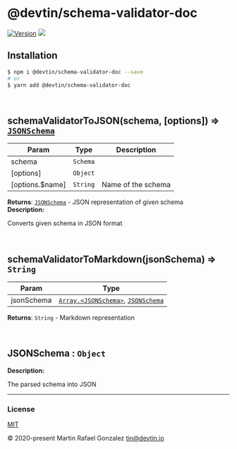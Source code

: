 <div><h1>@devtin/schema-validator-doc</h1></div>

<p>
    <a href="https://www.npmjs.com/package/@devtin/schema-validator-doc" target="_blank"><img src="https://img.shields.io/npm/v/@devtin/schema-validator-doc.svg" alt="Version"></a>
<a href="http://opensource.org/licenses" target="_blank"><img src="http://img.shields.io/badge/License-MIT-brightgreen.svg"></a>
</p>

<p>
    
</p>

## Installation

```sh
$ npm i @devtin/schema-validator-doc --save
# or
$ yarn add @devtin/schema-validator-doc
```



<br><a name="schemaValidatorToJSON"></a>

## schemaValidatorToJSON(schema, [options]) ⇒ [<code>JSONSchema</code>](#JSONSchema)

| Param | Type | Description |
| --- | --- | --- |
| schema | <code>Schema</code> |  |
| [options] | <code>Object</code> |  |
| [options.$name] | <code>String</code> | Name of the schema |

**Returns**: [<code>JSONSchema</code>](#JSONSchema) - JSON representation of given schema  
**Description:**

Converts given schema in JSON format


<br><a name="schemaValidatorToMarkdown"></a>

## schemaValidatorToMarkdown(jsonSchema) ⇒ <code>String</code>

| Param | Type |
| --- | --- |
| jsonSchema | [<code>Array.&lt;JSONSchema&gt;</code>](#JSONSchema), [<code>JSONSchema</code>](#JSONSchema) | 

**Returns**: <code>String</code> - Markdown representation  

<br><a name="JSONSchema"></a>

## JSONSchema : <code>Object</code>
**Description:**

The parsed schema into JSON


* * *

### License

[MIT](https://opensource.org/licenses/MIT)

&copy; 2020-present Martin Rafael Gonzalez <tin@devtin.io>

